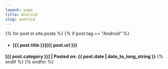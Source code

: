 ```yaml
---
layout: page
title: Android
slug: android
---
```

{% for post in site.posts %}
{% if post.tag == "Android" %}
- #### [{{ post.title }}]({{ post.url }}) 
**[{{ post.category }}] | Posted on: {{ post.date | date_to_long_string }}** <!-- -->
{% endif %}
{% endfor %}